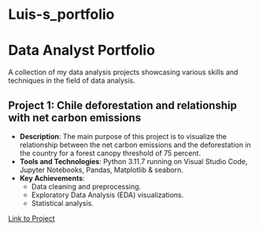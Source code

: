 # Luis-s_portfolio
# Data Analyst Portfolio

A collection of my data analysis projects showcasing various skills and techniques in the field of data analysis.

## Project 1: Chile deforestation and relationship with net carbon emissions

- **Description**: The main purpose of this project is to visualize the relationship between the net carbon emissions and the deforestation in the country for a forest canopy threshold of 75 percent.
- **Tools and Technologies**: Python 3.11.7 running on Visual Studio Code, Jupyter Notebooks, Pandas, Matplotlib & seaborn.
- **Key Achievements**:
  - Data cleaning and preprocessing.
  - Exploratory Data Analysis (EDA) visualizations.
  - Statistical analysis.

[Link to Project](https://github.com/LFMoya01/Luis-s_portfolio/blob/c42681d9fb2a463e30dfe5324dc883e29bc7918d/Deforestation.ipynb)
